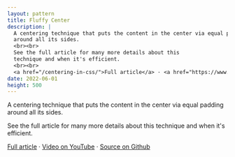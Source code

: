```yaml
---
layout: pattern
title: Fluffy Center
description: |
  A centering technique that puts the content in the center via equal padding
  around all its sides.
  <br><br>
  See the full article for many more details about this
  technique and when it's efficient.
  <br><br>
  <a href="/centering-in-css/">Full article</a> · <a href="https://www.youtube.com/watch?v=ncYzTvEMCyE">Video on YouTube</a> · <a href="https://github.com/argyleink/gui-challenges/tree/main/centering">Source on Github</a>
date: 2022-06-01
height: 500
---
```


A centering technique that puts the content in the center via equal padding
around all its sides.

See the full article for many more details about this
technique and when it's efficient.

<a href="/centering-in-css/">Full article</a> · <a href="https://www.youtube.com/watch?v=ncYzTvEMCyE">Video on YouTube</a> · <a href="https://github.com/argyleink/gui-challenges/tree/main/centering">Source on Github</a>
